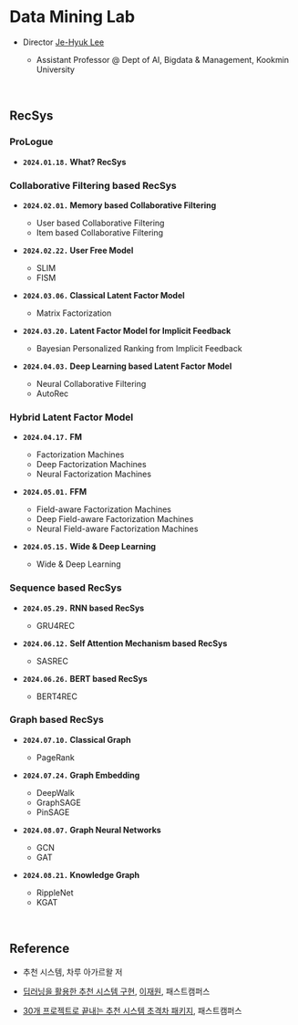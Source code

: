 # Data Mining Lab

- Director [Je-Hyuk Lee](https://github.com/jaylee07)

  - Assistant Professor @ Dept of AI, Bigdata & Management, Kookmin University

</br>

## RecSys

### ProLogue

- **`2024.01.18.` What? RecSys**

### Collaborative Filtering based RecSys

- **`2024.02.01.` Memory based Collaborative Filtering**
  - User based Collaborative Filtering
  - Item based Collaborative Filtering

- **`2024.02.22.` User Free Model**
  - SLIM
  - FISM

- **`2024.03.06.` Classical Latent Factor Model**
  - Matrix Factorization

- **`2024.03.20.` Latent Factor Model for Implicit Feedback**
  - Bayesian Personalized Ranking from Implicit Feedback

- **`2024.04.03.` Deep Learning based Latent Factor Model**
  - Neural Collaborative Filtering
  - AutoRec

### Hybrid Latent Factor Model

- **`2024.04.17.` FM**
  - Factorization Machines
  - Deep Factorization Machines
  - Neural Factorization Machines

- **`2024.05.01.` FFM**
  - Field-aware Factorization Machines
  - Deep Field-aware Factorization Machines
  - Neural Field-aware Factorization Machines

- **`2024.05.15.` Wide & Deep Learning**
  - Wide & Deep Learning

### Sequence based RecSys

- **`2024.05.29.` RNN based RecSys**
  - GRU4REC

- **`2024.06.12.` Self Attention Mechanism based RecSys**
  - SASREC

- **`2024.06.26.` BERT based RecSys**
  - BERT4REC

### Graph based RecSys

- **`2024.07.10.` Classical Graph**
  - PageRank

- **`2024.07.24.` Graph Embedding**
  - DeepWalk
  - GraphSAGE
  - PinSAGE

- **`2024.08.07.` Graph Neural Networks**
  - GCN
  - GAT

- **`2024.08.21.` Knowledge Graph**
  - RippleNet
  - KGAT

</br>

## Reference

- 추천 시스템, 차루 아가르왈 저

- [딥러닝을 활용한 추천 시스템 구현](https://fastcampus.co.kr/data_online_rs), [이재원](https://github.com/jaewonlee-728), 패스트캠퍼스

- [30개 프로젝트로 끝내는 추천 시스템 초격차 패키지](https://fastcampus.co.kr/data_online_rsystem), 패스트캠퍼스
